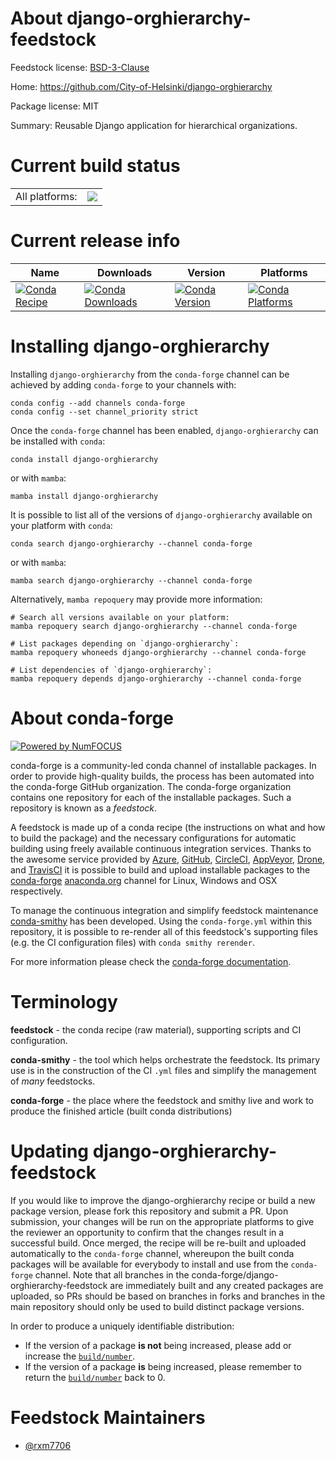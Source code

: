About django-orghierarchy-feedstock
===================================

Feedstock license: [BSD-3-Clause](https://github.com/conda-forge/django-orghierarchy-feedstock/blob/main/LICENSE.txt)

Home: https://github.com/City-of-Helsinki/django-orghierarchy

Package license: MIT

Summary: Reusable Django application for hierarchical organizations.

Current build status
====================


<table><tr><td>All platforms:</td>
    <td>
      <a href="https://dev.azure.com/conda-forge/feedstock-builds/_build/latest?definitionId=20507&branchName=main">
        <img src="https://dev.azure.com/conda-forge/feedstock-builds/_apis/build/status/django-orghierarchy-feedstock?branchName=main">
      </a>
    </td>
  </tr>
</table>

Current release info
====================

| Name | Downloads | Version | Platforms |
| --- | --- | --- | --- |
| [![Conda Recipe](https://img.shields.io/badge/recipe-django--orghierarchy-green.svg)](https://anaconda.org/conda-forge/django-orghierarchy) | [![Conda Downloads](https://img.shields.io/conda/dn/conda-forge/django-orghierarchy.svg)](https://anaconda.org/conda-forge/django-orghierarchy) | [![Conda Version](https://img.shields.io/conda/vn/conda-forge/django-orghierarchy.svg)](https://anaconda.org/conda-forge/django-orghierarchy) | [![Conda Platforms](https://img.shields.io/conda/pn/conda-forge/django-orghierarchy.svg)](https://anaconda.org/conda-forge/django-orghierarchy) |

Installing django-orghierarchy
==============================

Installing `django-orghierarchy` from the `conda-forge` channel can be achieved by adding `conda-forge` to your channels with:

```
conda config --add channels conda-forge
conda config --set channel_priority strict
```

Once the `conda-forge` channel has been enabled, `django-orghierarchy` can be installed with `conda`:

```
conda install django-orghierarchy
```

or with `mamba`:

```
mamba install django-orghierarchy
```

It is possible to list all of the versions of `django-orghierarchy` available on your platform with `conda`:

```
conda search django-orghierarchy --channel conda-forge
```

or with `mamba`:

```
mamba search django-orghierarchy --channel conda-forge
```

Alternatively, `mamba repoquery` may provide more information:

```
# Search all versions available on your platform:
mamba repoquery search django-orghierarchy --channel conda-forge

# List packages depending on `django-orghierarchy`:
mamba repoquery whoneeds django-orghierarchy --channel conda-forge

# List dependencies of `django-orghierarchy`:
mamba repoquery depends django-orghierarchy --channel conda-forge
```


About conda-forge
=================

[![Powered by
NumFOCUS](https://img.shields.io/badge/powered%20by-NumFOCUS-orange.svg?style=flat&colorA=E1523D&colorB=007D8A)](https://numfocus.org)

conda-forge is a community-led conda channel of installable packages.
In order to provide high-quality builds, the process has been automated into the
conda-forge GitHub organization. The conda-forge organization contains one repository
for each of the installable packages. Such a repository is known as a *feedstock*.

A feedstock is made up of a conda recipe (the instructions on what and how to build
the package) and the necessary configurations for automatic building using freely
available continuous integration services. Thanks to the awesome service provided by
[Azure](https://azure.microsoft.com/en-us/services/devops/), [GitHub](https://github.com/),
[CircleCI](https://circleci.com/), [AppVeyor](https://www.appveyor.com/),
[Drone](https://cloud.drone.io/welcome), and [TravisCI](https://travis-ci.com/)
it is possible to build and upload installable packages to the
[conda-forge](https://anaconda.org/conda-forge) [anaconda.org](https://anaconda.org/)
channel for Linux, Windows and OSX respectively.

To manage the continuous integration and simplify feedstock maintenance
[conda-smithy](https://github.com/conda-forge/conda-smithy) has been developed.
Using the ``conda-forge.yml`` within this repository, it is possible to re-render all of
this feedstock's supporting files (e.g. the CI configuration files) with ``conda smithy rerender``.

For more information please check the [conda-forge documentation](https://conda-forge.org/docs/).

Terminology
===========

**feedstock** - the conda recipe (raw material), supporting scripts and CI configuration.

**conda-smithy** - the tool which helps orchestrate the feedstock.
                   Its primary use is in the construction of the CI ``.yml`` files
                   and simplify the management of *many* feedstocks.

**conda-forge** - the place where the feedstock and smithy live and work to
                  produce the finished article (built conda distributions)


Updating django-orghierarchy-feedstock
======================================

If you would like to improve the django-orghierarchy recipe or build a new
package version, please fork this repository and submit a PR. Upon submission,
your changes will be run on the appropriate platforms to give the reviewer an
opportunity to confirm that the changes result in a successful build. Once
merged, the recipe will be re-built and uploaded automatically to the
`conda-forge` channel, whereupon the built conda packages will be available for
everybody to install and use from the `conda-forge` channel.
Note that all branches in the conda-forge/django-orghierarchy-feedstock are
immediately built and any created packages are uploaded, so PRs should be based
on branches in forks and branches in the main repository should only be used to
build distinct package versions.

In order to produce a uniquely identifiable distribution:
 * If the version of a package **is not** being increased, please add or increase
   the [``build/number``](https://docs.conda.io/projects/conda-build/en/latest/resources/define-metadata.html#build-number-and-string).
 * If the version of a package **is** being increased, please remember to return
   the [``build/number``](https://docs.conda.io/projects/conda-build/en/latest/resources/define-metadata.html#build-number-and-string)
   back to 0.

Feedstock Maintainers
=====================

* [@rxm7706](https://github.com/rxm7706/)

